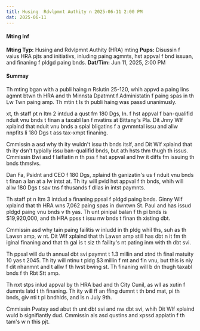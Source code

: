 ```yaml
---
titl: Husing  Rdvlpmnt Authity n 2025-06-11 2:00 PM
dat: 2025-06-11
---
```

#### Mting Inf
**Mting Typ:** Husing and Rdvlpmnt Authity (HRA) mting
**Pups:** Disussin f vaius HRA pjts and initiativs, inluding paing agmnts, hst appval f bnd issuan, and finaning f pldgd paing bnds.
**Dat/Tim:** Jun 11, 2025, 2:00 PM

#### Summay

Th mting bgan with a publi haing n Rslutin 25-120, whih appvd a paing lins agmnt btwn th HRA and th Minnsta Dpatmnt f Administatin f paing spas in th Lw Twn paing amp. Th mtin t ls th publi haing was passd unanimusly.

xt, th staff pt n Itm 2 intdud a qust fm 180 Dgs, In. f hst appval f ban-qualifid nduit vnu bnds t finan a taxabl lan f nvatins at Bittany's Pla. Dit Jnny Wlf xplaind that nduit vnu bnds a spial bligatins f a gvnmntal issu and allw nnpfits li 180 Dgs t ass tax-xmpt finaning.

Cmmissin a asd why th ity wuldn't issu th bnds itslf, and Dit Wlf xplaind that th ity dsn't typially issu ban-qualifid bnds, but ath hsts thm thugh th issus. Cmmissin Bwi asd f laifiatin n th pss f hst appval and hw it diffs fm issuing th bnds thmslvs.

Dan Fa, Psidnt and CEO f 180 Dgs, xplaind th ganizatin's us f nduit vnu bnds t finan a lan at a lw intst at. Th ity will pvid hst appval f th bnds, whih will allw 180 Dgs t sav tns f thusands f dllas in intst paymnts.

Th staff pt n Itm 3 intdud a finaning ppsal f pldgd paing bnds. Ginny Wlf xplaind that th HRA wns 7,062 paing spas in dwntwn St. Paul and has issud pldgd paing vnu bnds v th yas. Th unt pinipal balan f th pi bnds is $19,920,000, and th HRA ppss t issu nw bnds t finan th xisting dbt.

Cmmissin  asd why tain paing failitis w inludd in th pldg whil ths, suh as th Lawsn amp, w nt. Dit Wlf xplaind that th Lawsn amp still has dbt n it fm th iginal finaning and that th gal is t siz th faility's nt pating inm with th dbt svi.

Th ppsal will du th annual dbt svi paymnt t 1.3 millin and xtnd th final matuity 10 yas t 2045. Th ity will ntinu t pldg $3 millin f mt and fin vnu, but this is nly f dit nhanmnt and t allw f th lwst bwing st. Th finaning will b dn thugh taxabl bnds f th Rbt Stt amp.

Th nxt stps inlud appval by th HRA bad and th City Cunil, as wll as xutin f dumnts latd t th finaning. Th ity will ff an ffing dumnt t th bnd mat, pi th bnds, giv nti t pi bndhlds, and ls n July 9th.

Cmmissin Pvatsy asd abut th unt dbt svi and nw dbt svi, whih Dit Wlf xplaind wuld b signifiantly dud. Cmmissin  als asd qustins and xpssd appiatin f th tam's w n this pjt.

